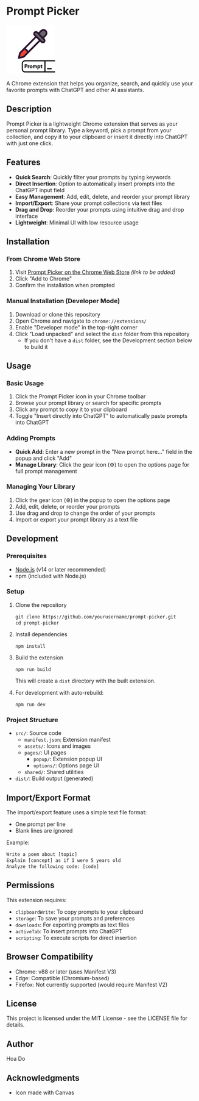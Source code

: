 # Prompt Picker

![Prompt Picker logo](src/assets/icon128.png)

A Chrome extension that helps you organize, search, and quickly use your favorite prompts with ChatGPT and other AI assistants.

## Description

Prompt Picker is a lightweight Chrome extension that serves as your personal prompt library. Type a keyword, pick a prompt from your collection, and copy it to your clipboard or insert it directly into ChatGPT with just one click.

## Features

- **Quick Search**: Quickly filter your prompts by typing keywords
- **Direct Insertion**: Option to automatically insert prompts into the ChatGPT input field
- **Easy Management**: Add, edit, delete, and reorder your prompt library
- **Import/Export**: Share your prompt collections via text files
- **Drag and Drop**: Reorder your prompts using intuitive drag and drop interface
- **Lightweight**: Minimal UI with low resource usage

## Installation

### From Chrome Web Store
1. Visit [Prompt Picker on the Chrome Web Store](#) *(link to be added)*
2. Click "Add to Chrome"
3. Confirm the installation when prompted

### Manual Installation (Developer Mode)
1. Download or clone this repository
2. Open Chrome and navigate to `chrome://extensions/`
3. Enable "Developer mode" in the top-right corner
4. Click "Load unpacked" and select the `dist` folder from this repository
   - If you don't have a `dist` folder, see the Development section below to build it

## Usage

### Basic Usage
1. Click the Prompt Picker icon in your Chrome toolbar
2. Browse your prompt library or search for specific prompts
3. Click any prompt to copy it to your clipboard
4. Toggle "Insert directly into ChatGPT" to automatically paste prompts into ChatGPT

### Adding Prompts
- **Quick Add**: Enter a new prompt in the "New prompt here..." field in the popup and click "Add"
- **Manage Library**: Click the gear icon (⚙️) to open the options page for full prompt management

### Managing Your Library
1. Click the gear icon (⚙️) in the popup to open the options page
2. Add, edit, delete, or reorder your prompts
3. Use drag and drop to change the order of your prompts
4. Import or export your prompt library as a text file

## Development

### Prerequisites
- [Node.js](https://nodejs.org/) (v14 or later recommended)
- npm (included with Node.js)

### Setup
1. Clone the repository
   ```
   git clone https://github.com/yourusername/prompt-picker.git
   cd prompt-picker
   ```

2. Install dependencies
   ```
   npm install
   ```

3. Build the extension
   ```
   npm run build
   ```
   This will create a `dist` directory with the built extension.

4. For development with auto-rebuild:
   ```
   npm run dev
   ```

### Project Structure
- `src/`: Source code
  - `manifest.json`: Extension manifest
  - `assets/`: Icons and images
  - `pages/`: UI pages
    - `popup/`: Extension popup UI
    - `options/`: Options page UI
  - `shared/`: Shared utilities
- `dist/`: Build output (generated)

## Import/Export Format

The import/export feature uses a simple text file format:
- One prompt per line
- Blank lines are ignored

Example:
```
Write a poem about [topic]
Explain [concept] as if I were 5 years old
Analyze the following code: [code]
```

## Permissions

This extension requires:
- `clipboardWrite`: To copy prompts to your clipboard
- `storage`: To save your prompts and preferences
- `downloads`: For exporting prompts as text files
- `activeTab`: To insert prompts into ChatGPT
- `scripting`: To execute scripts for direct insertion

## Browser Compatibility

- Chrome: v88 or later (uses Manifest V3)
- Edge: Compatible (Chromium-based)
- Firefox: Not currently supported (would require Manifest V2)

## License

This project is licensed under the MIT License - see the LICENSE file for details.

## Author

Hoa Do

## Acknowledgments

- Icon made with Canvas

